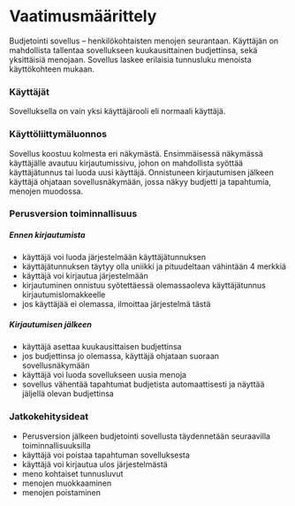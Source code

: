 # Vaatimusmäärittely

Budjetointi sovellus – henkilökohtaisten menojen seurantaan. Käyttäjän 
on mahdollista tallentaa sovellukseen kuukausittainen budjettinsa, sekä 
yksittäisiä menojaan. Sovellus laskee erilaisia tunnusluku menoista 
käyttökohteen mukaan.

### Käyttäjät

Sovelluksella on vain yksi käyttäjärooli eli normaali käyttäjä. 

### Käyttöliittymäluonnos

Sovellus koostuu kolmesta eri näkymästä. Ensimmäisessä näkymässä 
käyttäjälle avautuu kirjautumissivu, johon on mahdollista syöttää 
käyttäjätunnus tai luoda uusi käyttäjä. Onnistuneen kirjautumisen 
jälkeen käyttäjä ohjataan sovellusnäkymään, jossa näkyy budjetti ja 
tapahtumia, menojen muodossa.

### Perusversion toiminnallisuus

##### Ennen kirjautumista

* käyttäjä voi luoda järjestelmään käyttäjätunnuksen
* käyttäjätunnuksen täytyy olla uniikki ja pituudeltaan vähintään 4 
merkkiä
* käyttäjä voi kirjautua järjestelmään
* kirjautuminen onnistuu syötettäessä olemassaoleva käyttäjätunnus 
kirjautumislomakkeelle
* jos käyttäjää ei olemassa, ilmoittaa järjestelmä tästä

##### Kirjautumisen jälkeen

* käyttäjä asettaa kuukausittaisen budjettinsa
* jos budjettinsa jo olemassa, käyttäjä ohjataan suoraan 
sovellusnäkymään
* käyttäjä voi luoda sovellukseen uusia menoja
* sovellus vähentää tapahtumat budjetista automaattisesti ja näyttää 
jäljellä olevan budjettinsa

### Jatkokehitysideat

* Perusversion jälkeen budjetointi sovellusta täydennetään seuraavilla 
toiminnallisuuksilla
* käyttäjä voi poistaa tapahtuman sovelluksesta
* käyttäjä voi kirjautua ulos järjestelmästä
* meno kohtaiset tunnusluvut
* menojen muokkaaminen
* menojen poistaminen

